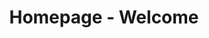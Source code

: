 ---
layout: page-fullwidth
title: "Homepage - Welcome"
subheadline: "How to use Feeling Responsive"
teaser: "The documentation is a work in progress..."
permalink: "/homepage/"
header:
   image_fullwidth: "header_roadmap_2.jpg"
---
